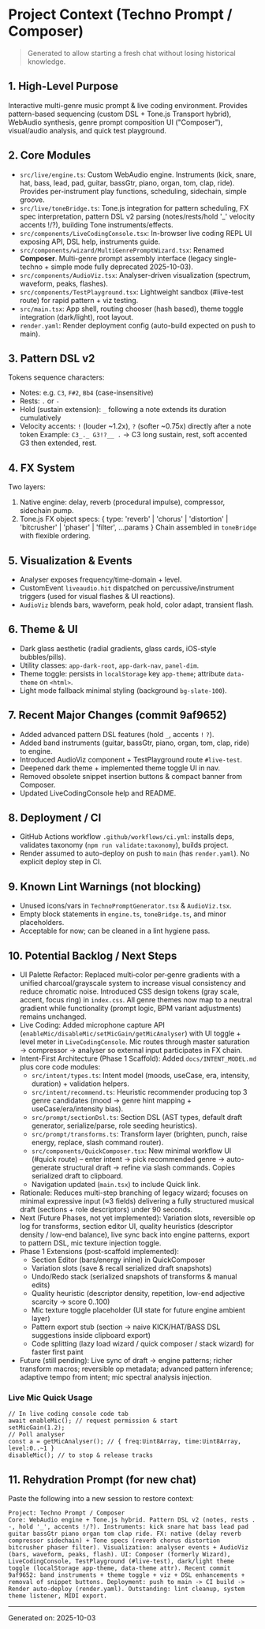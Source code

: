 # Project Context (Techno Prompt / Composer)

> Generated to allow starting a fresh chat without losing historical knowledge.

## 1. High-Level Purpose
Interactive multi-genre music prompt & live coding environment. Provides pattern-based sequencing (custom DSL + Tone.js Transport hybrid), WebAudio synthesis, genre prompt composition UI ("Composer"), visual/audio analysis, and quick test playground.

## 2. Core Modules
- `src/live/engine.ts`: Custom WebAudio engine. Instruments (kick, snare, hat, bass, lead, pad, guitar, bassGtr, piano, organ, tom, clap, ride). Provides per-instrument play functions, scheduling, sidechain, simple groove.
- `src/live/toneBridge.ts`: Tone.js integration for pattern scheduling, FX spec interpretation, pattern DSL v2 parsing (notes/rests/hold '_' velocity accents !/?), building Tone instruments/effects.
- `src/components/LiveCodingConsole.tsx`: In-browser live coding REPL UI exposing API, DSL help, instruments guide.
- `src/components/wizard/MultiGenrePromptWizard.tsx`: Renamed **Composer**. Multi-genre prompt assembly interface (legacy single-techno + simple mode fully deprecated 2025-10-03).
- `src/components/AudioViz.tsx`: Analyser-driven visualization (spectrum, waveform, peaks, flashes).
- `src/components/TestPlayground.tsx`: Lightweight sandbox (#live-test route) for rapid pattern + viz testing.
- `src/main.tsx`: App shell, routing chooser (hash based), theme toggle integration (dark/light), root layout.
- `render.yaml`: Render deployment config (auto-build expected on push to main).

## 3. Pattern DSL v2
Tokens sequence characters:
- Notes: e.g. `C3`, `F#2`, `Bb4` (case-insensitive)
- Rests: `.` or `-`
- Hold (sustain extension): `_` following a note extends its duration cumulatively
- Velocity accents: `!` (louder ~1.2x), `?` (softer ~0.75x) directly after a note token
Example: `C3_._ G3!?__ .` → C3 long sustain, rest, soft accented G3 then extended, rest.

## 4. FX System
Two layers:
1. Native engine: delay, reverb (procedural impulse), compressor, sidechain pump.
2. Tone.js FX object specs: { type: 'reverb' | 'chorus' | 'distortion' | 'bitcrusher' | 'phaser' | 'filter', ...params }
Chain assembled in `toneBridge` with flexible ordering.

## 5. Visualization & Events
- Analyser exposes frequency/time-domain + level.
- CustomEvent `liveaudio.hit` dispatched on percussive/instrument triggers (used for visual flashes & UI reactions).
- `AudioViz` blends bars, waveform, peak hold, color adapt, transient flash.

## 6. Theme & UI
- Dark glass aesthetic (radial gradients, glass cards, iOS-style bubbles/pills).
- Utility classes: `app-dark-root`, `app-dark-nav`, `panel-dim`.
- Theme toggle: persists in `localStorage` key `app-theme`; attribute `data-theme` on `<html>`.
- Light mode fallback minimal styling (background `bg-slate-100`).

## 7. Recent Major Changes (commit 9af9652)
- Added advanced pattern DSL features (hold `_`, accents `!` `?`).
- Added band instruments (guitar, bassGtr, piano, organ, tom, clap, ride) to engine.
- Introduced AudioViz component + TestPlayground route `#live-test`.
- Deepened dark theme + implemented theme toggle UI in nav.
- Removed obsolete snippet insertion buttons & compact banner from Composer.
- Updated LiveCodingConsole help and README.

## 8. Deployment / CI
- GitHub Actions workflow `.github/workflows/ci.yml`: installs deps, validates taxonomy (`npm run validate:taxonomy`), builds project.
- Render assumed to auto-deploy on push to `main` (has `render.yaml`). No explicit deploy step in CI.

## 9. Known Lint Warnings (not blocking)
- Unused icons/vars in `TechnoPromptGenerator.tsx` & `AudioViz.tsx`.
- Empty block statements in `engine.ts`, `toneBridge.ts`, and minor placeholders.
- Acceptable for now; can be cleaned in a lint hygiene pass.

## 10. Potential Backlog / Next Steps
- UI Palette Refactor: Replaced multi‑color per‑genre gradients with a unified charcoal/grayscale system to increase visual consistency and reduce chromatic noise. Introduced CSS design tokens (gray scale, accent, focus ring) in `index.css`. All genre themes now map to a neutral gradient while functionality (prompt logic, BPM variant adjustments) remains unchanged.
 - Live Coding: Added microphone capture API (`enableMic/disableMic/setMicGain/getMicAnalyser`) with UI toggle + level meter in `LiveCodingConsole`. Mic routes through master saturation → compressor → analyser so external input participates in FX chain.
 - Intent-First Architecture (Phase 1 Scaffold): Added `docs/INTENT_MODEL.md` plus core code modules:
	 - `src/intent/types.ts`: Intent model (moods, useCase, era, intensity, duration) + validation helpers.
	 - `src/intent/recommend.ts`: Heuristic recommender producing top 3 genre candidates (mood → genre hint mapping + useCase/era/intensity bias).
	 - `src/prompt/sectionDsl.ts`: Section DSL (AST types, default draft generator, serialize/parse, role seeding heuristics).
	 - `src/prompt/transforms.ts`: Transform layer (brighten, punch, raise energy, replace, slash command router).
	 - `src/components/QuickComposer.tsx`: New minimal workflow UI (#quick route) – enter intent → pick recommended genre → auto-generate structural draft → refine via slash commands. Copies serialized draft to clipboard.
	 - Navigation updated (`main.tsx`) to include Quick link.
 - Rationale: Reduces multi-step branching of legacy wizard; focuses on minimal expressive input (≈3 fields) delivering a fully structured musical draft (sections + role descriptors) under 90 seconds.
 - Next (Future Phases, not yet implemented): Variation slots, reversible op log for transforms, section editor UI, quality heuristics (descriptor density / low-end balance), live sync back into engine patterns, export to pattern DSL, mic texture injection toggle.
 - Phase 1 Extensions (post-scaffold implemented):
	 - Section Editor (bars/energy inline) in QuickComposer
	 - Variation slots (save & recall serialized draft snapshots)
	 - Undo/Redo stack (serialized snapshots of transforms & manual edits)
	 - Quality heuristic (descriptor density, repetition, low-end adjective scarcity → score 0..100)
	 - Mic texture toggle placeholder (UI state for future engine ambient layer)
	 - Pattern export stub (section → naive KICK/HAT/BASS DSL suggestions inside clipboard export)
	 - Code splitting (lazy load wizard / quick composer / stack wizard) for faster first paint
 - Future (still pending): Live sync of draft → engine patterns; richer transform macros; reversible op metadata; advanced pattern inference; adaptive tempo from intent; mic spectral analysis injection.

### Live Mic Quick Usage
```
// In live coding console code tab
await enableMic(); // request permission & start
setMicGain(1.2);
// Poll analyser
const a = getMicAnalyser(); // { freq:Uint8Array, time:Uint8Array, level:0..~1 }
disableMic(); // to stop & release tracks
```

## 11. Rehydration Prompt (for new chat)
Paste the following into a new session to restore context:
```
Project: Techno Prompt / Composer
Core: WebAudio engine + Tone.js hybrid. Pattern DSL v2 (notes, rests . -, hold '_', accents !/?). Instruments: kick snare hat bass lead pad guitar bassGtr piano organ tom clap ride. FX: native (delay reverb compressor sidechain) + Tone specs (reverb chorus distortion bitcrusher phaser filter). Visualization: analyser events + AudioViz (bars, waveform, peaks, flash). UI: Composer (formerly Wizard), LiveCodingConsole, TestPlayground (#live-test), dark/light theme toggle (localStorage app-theme, data-theme attr). Recent commit 9af9652: band instruments + theme toggle + viz + DSL enhancements + removal of snippet buttons. Deployment: push to main -> CI build -> Render auto-deploy (render.yaml). Outstanding: lint cleanup, system theme listener, MIDI export.
```

---
Generated on: 2025-10-03

